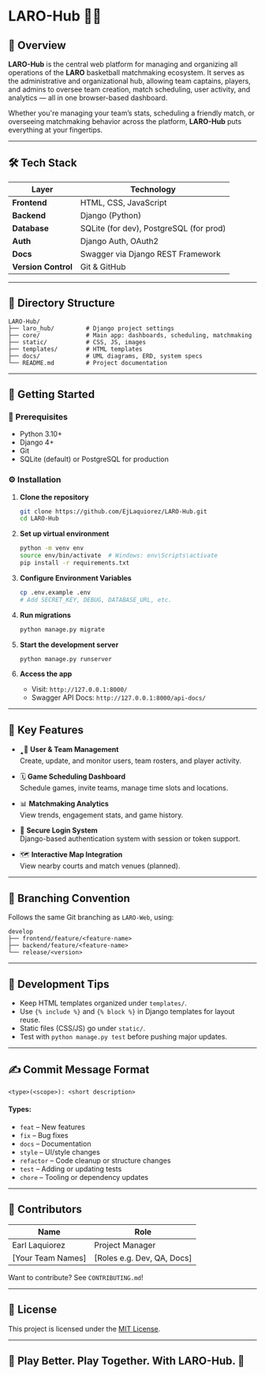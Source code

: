 # LARO-Hub 🌾🌐

## 📖 Overview
**LARO-Hub** is the central web platform for managing and organizing all operations of the **LARO** basketball matchmaking ecosystem. It serves as the administrative and organizational hub, allowing team captains, players, and admins to oversee team creation, match scheduling, user activity, and analytics — all in one browser-based dashboard.

Whether you're managing your team’s stats, scheduling a friendly match, or overseeing matchmaking behavior across the platform, **LARO-Hub** puts everything at your fingertips.

---

## 🛠️ Tech Stack

| Layer       | Technology                          |
|-------------|--------------------------------------|
| **Frontend**| HTML, CSS, JavaScript                |
| **Backend** | Django (Python)                      |
| **Database**| SQLite (for dev), PostgreSQL (for prod) |
| **Auth**    | Django Auth, OAuth2                  |
| **Docs**    | Swagger via Django REST Framework    |
| **Version Control** | Git & GitHub                 |

---

## 📂 Directory Structure
```
LARO-Hub/
├── laro_hub/         # Django project settings
├── core/             # Main app: dashboards, scheduling, matchmaking
├── static/           # CSS, JS, images
├── templates/        # HTML templates
├── docs/             # UML diagrams, ERD, system specs
└── README.md         # Project documentation
```

---

## 🚀 Getting Started

### 🔧 Prerequisites
- Python 3.10+
- Django 4+
- Git
- SQLite (default) or PostgreSQL for production

### ⚙️ Installation
1. **Clone the repository**
   ```bash
   git clone https://github.com/EjLaquiorez/LARO-Hub.git
   cd LARO-Hub
   ```

2. **Set up virtual environment**
   ```bash
   python -m venv env
   source env/bin/activate  # Windows: env\Scripts\activate
   pip install -r requirements.txt
   ```

3. **Configure Environment Variables**
   ```bash
   cp .env.example .env
   # Add SECRET_KEY, DEBUG, DATABASE_URL, etc.
   ```

4. **Run migrations**
   ```bash
   python manage.py migrate
   ```

5. **Start the development server**
   ```bash
   python manage.py runserver
   ```

6. **Access the app**
   - Visit: `http://127.0.0.1:8000/`
   - Swagger API Docs: `http://127.0.0.1:8000/api-docs/`

---

## 🔑 Key Features

- 🢑🧽 **User & Team Management**  
  Create, update, and monitor users, team rosters, and player activity.

- 🗓️ **Game Scheduling Dashboard**  
  Schedule games, invite teams, manage time slots and locations.

- 📊 **Matchmaking Analytics**  
  View trends, engagement stats, and game history.

- 🔐 **Secure Login System**  
  Django-based authentication system with session or token support.

- 🗺️ **Interactive Map Integration**  
  View nearby courts and match venues (planned).

---

## 📌 Branching Convention

Follows the same Git branching as `LARO-Web`, using:

```
develop
├── frontend/feature/<feature-name>
├── backend/feature/<feature-name>
└── release/<version>
```

---

## 🧪 Development Tips

- Keep HTML templates organized under `templates/`.
- Use `{% include %}` and `{% block %}` in Django templates for layout reuse.
- Static files (CSS/JS) go under `static/`.
- Test with `python manage.py test` before pushing major updates.

---

## ✍️ Commit Message Format

```
<type>(<scope>): <short description>
```

#### Types:
- `feat` – New features
- `fix` – Bug fixes
- `docs` – Documentation
- `style` – UI/style changes
- `refactor` – Code cleanup or structure changes
- `test` – Adding or updating tests
- `chore` – Tooling or dependency updates

---

## 👥 Contributors

| Name              | Role                |
|-------------------|---------------------|
| Earl Laquiorez    | Project Manager     |
| [Your Team Names] | [Roles e.g. Dev, QA, Docs] |

Want to contribute? See `CONTRIBUTING.md`!

---

## 📄 License
This project is licensed under the [MIT License](LICENSE).

---

## 🚀 Play Better. Play Together. With LARO-Hub. 🌾
